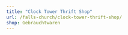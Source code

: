 ```yaml
---
title: "Clock Tower Thrift Shop"
url: /falls-church/clock-tower-thrift-shop/
shop: Gebrauchtwaren
---
```

